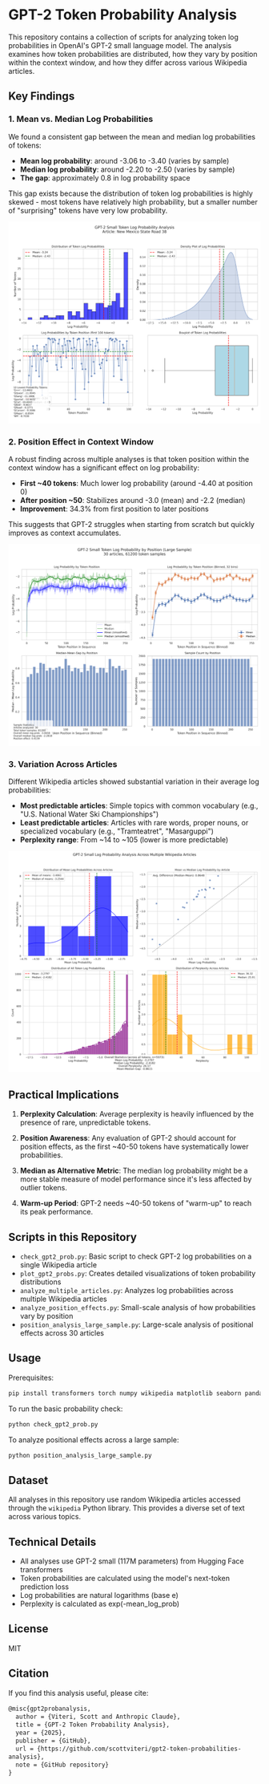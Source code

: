 # GPT-2 Token Probability Analysis

This repository contains a collection of scripts for analyzing token log probabilities in OpenAI's GPT-2 small language model. The analysis examines how token probabilities are distributed, how they vary by position within the context window, and how they differ across various Wikipedia articles.

## Key Findings

### 1. Mean vs. Median Log Probabilities

We found a consistent gap between the mean and median log probabilities of tokens:

- **Mean log probability**: around -3.06 to -3.40 (varies by sample)
- **Median log probability**: around -2.20 to -2.50 (varies by sample)
- **The gap**: approximately 0.8 in log probability space

This gap exists because the distribution of token log probabilities is highly skewed - most tokens have relatively high probability, but a smaller number of "surprising" tokens have very low probability.

![Token probability distribution](gpt2_prob_plots.png)

### 2. Position Effect in Context Window

A robust finding across multiple analyses is that token position within the context window has a significant effect on log probability:

- **First ~40 tokens**: Much lower log probability (around -4.40 at position 0)
- **After position ~50**: Stabilizes around -3.0 (mean) and -2.2 (median)
- **Improvement**: 34.3% from first position to later positions

This suggests that GPT-2 struggles when starting from scratch but quickly improves as context accumulates.

![Position effects in large sample](position_effects_large_sample.png)

### 3. Variation Across Articles

Different Wikipedia articles showed substantial variation in their average log probabilities:

- **Most predictable articles**: Simple topics with common vocabulary (e.g., "U.S. National Water Ski Championships")
- **Least predictable articles**: Articles with rare words, proper nouns, or specialized vocabulary (e.g., "Tramteatret", "Masarguppi")
- **Perplexity range**: From ~14 to ~105 (lower is more predictable)

![Multi-article analysis](gpt2_multi_article_analysis.png)

## Practical Implications

1. **Perplexity Calculation**: Average perplexity is heavily influenced by the presence of rare, unpredictable tokens.

2. **Position Awareness**: Any evaluation of GPT-2 should account for position effects, as the first ~40-50 tokens have systematically lower probabilities.

3. **Median as Alternative Metric**: The median log probability might be a more stable measure of model performance since it's less affected by outlier tokens.

4. **Warm-up Period**: GPT-2 needs ~40-50 tokens of "warm-up" to reach its peak performance.

## Scripts in this Repository

- `check_gpt2_prob.py`: Basic script to check GPT-2 log probabilities on a single Wikipedia article
- `plot_gpt2_probs.py`: Creates detailed visualizations of token probability distributions
- `analyze_multiple_articles.py`: Analyzes log probabilities across multiple Wikipedia articles
- `analyze_position_effects.py`: Small-scale analysis of how probabilities vary by position
- `position_analysis_large_sample.py`: Large-scale analysis of positional effects across 30 articles

## Usage

Prerequisites:
```bash
pip install transformers torch numpy wikipedia matplotlib seaborn pandas tqdm
```

To run the basic probability check:
```bash
python check_gpt2_prob.py
```

To analyze positional effects across a large sample:
```bash
python position_analysis_large_sample.py
```

## Dataset

All analyses in this repository use random Wikipedia articles accessed through the `wikipedia` Python library. This provides a diverse set of text across various topics.

## Technical Details

- All analyses use GPT-2 small (117M parameters) from Hugging Face transformers
- Token probabilities are calculated using the model's next-token prediction loss
- Log probabilities are natural logarithms (base e)
- Perplexity is calculated as exp(-mean_log_prob)

## License

MIT

## Citation

If you find this analysis useful, please cite:
```
@misc{gpt2probanalysis,
  author = {Viteri, Scott and Anthropic Claude},
  title = {GPT-2 Token Probability Analysis},
  year = {2025},
  publisher = {GitHub},
  url = {https://github.com/scottviteri/gpt2-token-probabilities-analysis},
  note = {GitHub repository}
}
```
